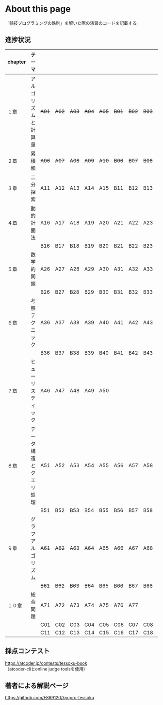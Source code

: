 # About this page

「競技プログラミングの鉄則」を解いた際の演習のコードを記載する。

## 進捗状況
| chapter | テーマ                 |     | 　  | 　  | 　  | 　  | 　  | 　  | 　  | 　  | 　  |
|---------|------------------------|-----|-----|-----|-----|-----|-----|-----|-----|-----|-----|
| １章    | アルゴリズムと計算量   | ~~A01~~ | ~~A02~~ | ~~A03~~ | ~~A04~~ | ~~A05~~ | ~~B01~~ | ~~B02~~ | ~~B03~~ | ~~B04~~ | 　  |
| ２章    | 累積和                 | ~~A06~~ | ~~A07~~ | ~~A08~~ | ~~A09~~ | ~~A10~~ | ~~B06~~ | ~~B07~~ | ~~B08~~ | ~~B09~~ | 　  |
| ３章    | 二分探索               | A11 | A12 | A13 | A14 | A15 | B11 | B12 | B13 | B14 | 　  |
| ４章    | 動的計画法             | A16 | A17 | A18 | A19 | A20 | A21 | A22 | A23 | A24 | A25 |
| 　      | 　                     | B16 | B17 | B18 | B19 | B20 | B21 | B22 | B23 | B24 | 　  |
| ５章    | 数学的問題             | A26 | A27 | A28 | A29 | A30 | A31 | A32 | A33 | A34 | A35 |
| 　      | 　                     | B26 | B27 | B28 | B29 | B30 | B31 | B32 | B33 | B34 | 　  |
| ６章    | 考察テクニック         | A36 | A37 | A38 | A39 | A40 | A41 | A42 | A43 | A44 | A45 |
| 　      | 　                     | B36 | B37 | B38 | B39 | B40 | B41 | B42 | B43 | B44 | B45 |
| ７章    | ヒューリスティック     | A46 | A47 | A48 | A49 | A50 | 　  | 　  | 　  | 　  |     |
| ８章    | データ構造とクエリ処理 | A51 | A52 | A53 | A54 | A55 | A56 | A57 | A58 | A59 | A60 |
| 　      | 　                     | B51 | B52 | B53 | B54 | B55 | B56 | B57 | B58 | B59 | 　  |
| ９章    | グラフアルゴリズム     | ~~A61~~ | ~~A62~~ | ~~A63~~ | ~~A64~~ | A65 | A66 | A67 | A68 | A69 | A70 |
| 　      | 　                     | ~~B61~~ | ~~B62~~ | ~~B63~~ | ~~B64~~ | B65 | B66 | B67 | B68 | B69 | 　  |
| １０章  | 総合問題               | A71 | A72 | A73 | A74 | A75 | A76 | A77 | 　  | 　  | 　  |
| 　      | 　                     | C01 | C02 | C03 | C04 | C05 | C06 | C07 | C08 | C09 | C10 |
| 　      | 　                     | C11 | C12 | C13 | C14 | C15 | C16 | C17 | C18 | C19 | C20 |
## 採点コンテスト<br>
https://atcoder.jp/contests/tessoku-book<br>
（atcoder-cliとonline judge toolsを使用）

## 著者による解説ページ<br>
https://github.com/E869120/kyopro-tessoku


